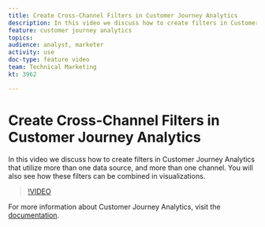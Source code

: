 ```yaml
---
title: Create Cross-Channel Filters in Customer Journey Analytics
description: In this video we discuss how to create filters in Customer Journey Analytics that utilize more than one data source, and more than one channel. You will also see how these filters can be combined in visualizations.
feature: customer journey analytics
topics: 
audience: analyst, marketer
activity: use
doc-type: feature video
team: Technical Marketing
kt: 3962

---
```


# Create Cross-Channel Filters in Customer Journey Analytics

In this video we discuss how to create filters in Customer Journey Analytics that utilize more than one data source, and more than one channel. You will also see how these filters can be combined in visualizations.

>[!VIDEO](https://video.tv.adobe.com/v/31983/?quality=12)

For more information about Customer Journey Analytics, visit the [documentation](https://docs.adobe.com/content/help/en/analytics-platform/using/cja-landing.html).
